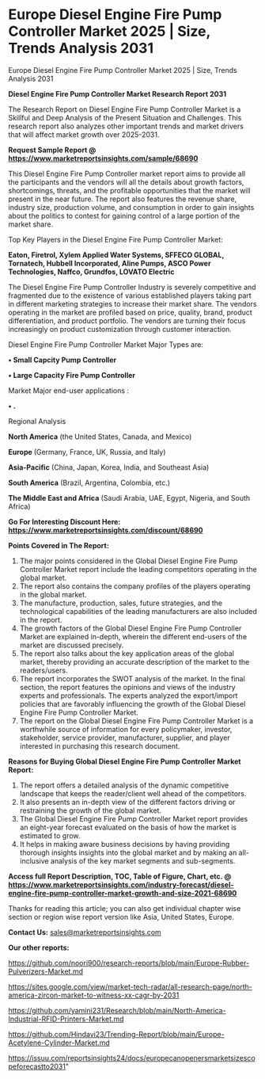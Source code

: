 # Europe Diesel Engine Fire Pump Controller Market 2025 | Size, Trends Analysis 2031
Europe Diesel Engine Fire Pump Controller Market 2025 | Size, Trends Analysis 2031

<strong>Diesel Engine Fire Pump Controller Market Research Report 2031</strong>

The Research Report on Diesel Engine Fire Pump Controller Market is a Skillful and Deep Analysis of the Present Situation and Challenges. This research report also analyzes other important trends and market drivers that will affect market growth over 2025-2031.

<strong>Request Sample Report @ <a href=https://www.marketreportsinsights.com/sample/68690>https://www.marketreportsinsights.com/sample/68690</a></strong>

This Diesel Engine Fire Pump Controller market report aims to provide all the participants and the vendors will all the details about growth factors, shortcomings, threats, and the profitable opportunities that the market will present in the near future. The report also features the revenue share, industry size, production volume, and consumption in order to gain insights about the politics to contest for gaining control of a large portion of the market share.

Top Key Players in the Diesel Engine Fire Pump Controller Market:

<strong>Eaton, Firetrol, Xylem Applied Water Systems, SFFECO GLOBAL, Tornatech, Hubbell Incorporated, Aline Pumps, ASCO Power Technologies, Naffco, Grundfos, LOVATO Electric</strong>

The Diesel Engine Fire Pump Controller Industry is severely competitive and fragmented due to the existence of various established players taking part in different marketing strategies to increase their market share. The vendors operating in the market are profiled based on price, quality, brand, product differentiation, and product portfolio. The vendors are turning their focus increasingly on product customization through customer interaction.

Diesel Engine Fire Pump Controller Market Major Types are:

<strong>• Small Capcity Pump Controller

• Large Capacity Fire Pump Controller</strong>

Market Major end-user applications :

<strong>• .</strong>

Regional Analysis

</u><strong><b>North America</b></strong> (the United States, Canada, and Mexico)

<strong><b>Europe </b></strong>(Germany, France, UK, Russia, and Italy)

<strong><b>Asia-Pacific</b></strong> (China, Japan, Korea, India, and Southeast Asia)

<strong><b>South America</b></strong> (Brazil, Argentina, Colombia, etc.)

<strong><b>The Middle East and Africa</b></strong> (Saudi Arabia, UAE, Egypt, Nigeria, and South Africa)

<strong>Go For Interesting Discount Here: <a href=https://www.marketreportsinsights.com/discount/68690>https://www.marketreportsinsights.com/discount/68690</a></strong>

<strong>Points Covered in The Report:</strong>
<ol>
  <li>The major points considered in the Global Diesel Engine Fire Pump Controller Market report include the leading competitors operating in the global market.</li>
  <li>The report also contains the company profiles of the players operating in the global market.</li>
  <li>The manufacture, production, sales, future strategies, and the technological capabilities of the leading manufacturers are also included in the report.</li>
  <li>The growth factors of the Global Diesel Engine Fire Pump Controller Market are explained in-depth, wherein the different end-users of the market are discussed precisely.</li>
  <li>The report also talks about the key application areas of the global market, thereby providing an accurate description of the market to the readers/users.</li>
  <li>The report incorporates the SWOT analysis of the market. In the final section, the report features the opinions and views of the industry experts and professionals. The experts analyzed the export/import policies that are favorably influencing the growth of the Global Diesel Engine Fire Pump Controller Market.</li>
  <li>The report on the Global Diesel Engine Fire Pump Controller Market is a worthwhile source of information for every policymaker, investor, stakeholder, service provider, manufacturer, supplier, and player interested in purchasing this research document.</li>
</ol>
<strong>Reasons for Buying Global Diesel Engine Fire Pump Controller Market Report:</strong>

<ol>
  <li>The report offers a detailed analysis of the dynamic competitive landscape that keeps the reader/client well ahead of the competitors.</li>
  <li>It also presents an in-depth view of the different factors driving or restraining the growth of the global market.</li>
  <li>The Global Diesel Engine Fire Pump Controller Market report provides an eight-year forecast evaluated on the basis of how the market is estimated to grow.</li>
  <li>It helps in making aware business decisions by having providing thorough insights insights into the global market and by making an all-inclusive analysis of the key market segments and sub-segments.</li>
</ol>
<strong>Access full Report Description, TOC, Table of Figure, Chart, etc. @ <a href=https://www.marketreportsinsights.com/industry-forecast/diesel-engine-fire-pump-controller-market-growth-and-size-2021-68690>https://www.marketreportsinsights.com/industry-forecast/diesel-engine-fire-pump-controller-market-growth-and-size-2021-68690</a></strong>


Thanks for reading this article; you can also get individual chapter wise section or region wise report version like Asia, United States, Europe.

<strong>Contact Us:</strong>
sales@marketreportsinsights.com

<strong>Our other reports:</strong>

<a href=https://github.com/noori900/research-reports/blob/main/Europe-Rubber-Pulverizers-Market.md>https://github.com/noori900/research-reports/blob/main/Europe-Rubber-Pulverizers-Market.md</a>

<a href=https://sites.google.com/view/market-tech-radar/all-research-page/north-america-zircon-market-to-witness-xx-cagr-by-2031>https://sites.google.com/view/market-tech-radar/all-research-page/north-america-zircon-market-to-witness-xx-cagr-by-2031</a>

<a href=https://github.com/yamini231/Research/blob/main/North-America-Industrial-RFID-Printers-Market.md>https://github.com/yamini231/Research/blob/main/North-America-Industrial-RFID-Printers-Market.md</a>

<a href=https://github.com/Hindavi23/Trending-Report/blob/main/Europe-Acetylene-Cylinder-Market.md>https://github.com/Hindavi23/Trending-Report/blob/main/Europe-Acetylene-Cylinder-Market.md</a>

<a href=https://issuu.com/reportsinsights24/docs/europecanopenersmarketsizescopeforecastto2031>https://issuu.com/reportsinsights24/docs/europecanopenersmarketsizescopeforecastto2031</a>"
